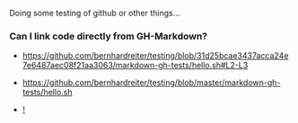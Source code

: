 Doing some testing of github or other things...


### Can I link code directly from GH-Markdown?

 * https://github.com/bernhardreiter/testing/blob/31d25bcae3437acca24e7e6487aec08f21aa3063/markdown-gh-tests/hello.sh#L2-L3

 * https://github.com/bernhardreiter/testing/blob/master/markdown-gh-tests/hello.sh

 *  [!](https://github.com/bernhardreiter/testing/blob/master/markdown-gh-tests/hello.sh)
